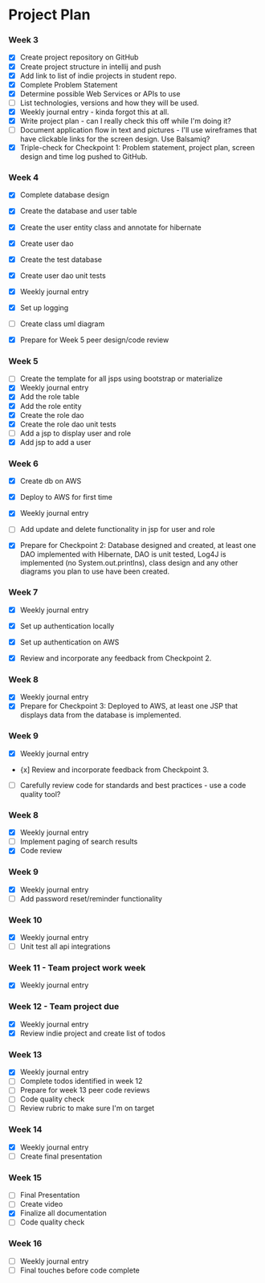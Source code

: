 # Project Plan

### Week 3
- [x] Create project repository on GitHub
- [x] Create project structure in intellij and push
- [x] Add link to list of indie projects in student repo.
- [x] Complete Problem Statement
- [x] Determine possible Web Services or APIs to use
- [ ] List technologies, versions and how they will be used.
- [x] Weekly journal entry  - kinda forgot this at all.
- [X] Write project plan  - can I really check this off while I'm doing it?
- [ ] Document application flow in text and pictures - I'll use wireframes that have clickable links for the screen design. Use Balsamiq? 
- [X] Triple-check for Checkpoint 1: Problem statement, project plan, screen design and time log pushed to GitHub. 

### Week 4
- [x] Complete database design
- [x] Create the database and user table
- [x] Create the user entity class and annotate for hibernate
- [x] Create user dao
- [x] Create the test database
- [x] Create user dao unit tests
- [X] Weekly journal entry
- [x] Set up logging
- [ ] Create class uml diagram
- [x] Prepare for Week 5 peer design/code review


### Week 5

- [ ] Create the template for all jsps using bootstrap or materialize
- [X] Weekly journal entry
- [x] Add the role table
- [X] Add the role entity
- [X] Create the role dao
- [X] Create the role dao unit tests
- [ ] Add a jsp to display user and role
- [X] Add jsp to add a user

### Week 6

- [X] Create db on AWS
- [X] Deploy to AWS for first time
- [X] Weekly journal entry
- [ ] Add update and delete functionality in jsp for user and role
- [X] Prepare for Checkpoint 2: Database designed and created, at least one DAO implemented with Hibernate, DAO is unit tested, Log4J is implemented (no System.out.printlns), class design and any other diagrams you plan to use have been created. 


### Week 7

- [X] Weekly journal entry
- [X] Set up authentication locally
- [X] Set up authentication on AWS
- [X] Review and incorporate any feedback from Checkpoint 2.


### Week 8

- [X] Weekly journal entry
- [X] Prepare for Checkpoint 3: Deployed to AWS, at least one JSP that displays data from the database is implemented. 

### Week 9
- [X] Weekly journal entry
- {x] Review and incorporate feedback from Checkpoint 3.
- [ ] Carefully review code for standards and best practices - use a code quality tool? 

### Week 8
- [X] Weekly journal entry
- [ ] Implement paging of search results
- [X] Code review

### Week 9
- [X] Weekly journal entry
- [ ] Add password reset/reminder functionality

### Week 10
- [X] Weekly journal entry
- [ ] Unit test all api integrations

### Week 11 - Team project work week
- [X] Weekly journal entry

### Week 12 - Team project due
- [X] Weekly journal entry
- [X] Review indie project and create list of todos

### Week 13
- [X] Weekly journal entry
- [ ] Complete todos identified in week 12
- [ ] Prepare for week 13 peer code reviews
- [ ] Code quality check
- [ ] Review rubric to make sure I'm on target

### Week 14
- [X] Weekly journal entry
- [ ] Create final presentation

### Week 15
- [ ] Final Presentation
- [ ] Create video
- [X] Finalize all documentation
- [ ] Code quality check

### Week 16
- [ ] Weekly journal entry
- [ ] Final touches before code complete
